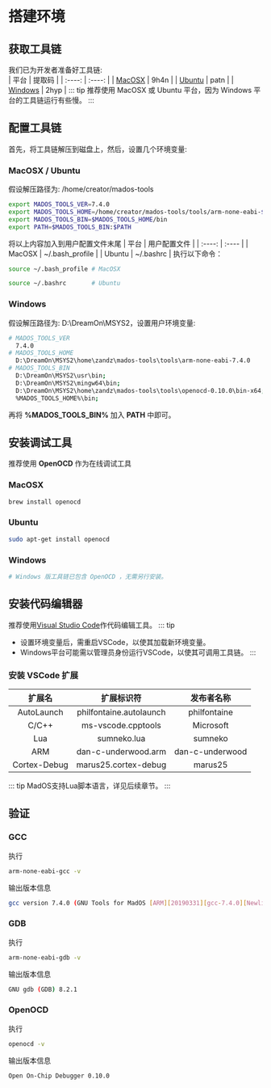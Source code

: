 # 搭建环境

## 获取工具链
我们已为开发者准备好工具链:  
| 平台 | 提取码 |
| :----: | :----: |
| [MacOSX](https://pan.baidu.com/s/1hGaZh5eAdy5QHW8a_7C22A)  | 9h4n |
| [Ubuntu](https://pan.baidu.com/s/1MGqJNbNDAVxgjgO2pY5R7A)  | patn |
| [Windows](https://pan.baidu.com/s/1-y_fJevZPNkNwogGl3vtWQ) | 2hyp |
::: tip
推荐使用 MacOSX 或 Ubuntu 平台，因为 Windows 平台的工具链运行有些慢。
:::

## 配置工具链
首先，将工具链解压到磁盘上，然后，设置几个环境变量:

### MacOSX / Ubuntu  
假设解压路径为: /home/creator/mados-tools
``` bash
export MADOS_TOOLS_VER=7.4.0  
export MADOS_TOOLS_HOME=/home/creator/mados-tools/tools/arm-none-eabi-$MADOS_TOOLS_VER  
export MADOS_TOOLS_BIN=$MADOS_TOOLS_HOME/bin  
export PATH=$MADOS_TOOLS_BIN:$PATH
```
将以上内容加入到用户配置文件末尾
| 平台 | 用户配置文件 |
| :----: | :---- |
| MacOSX | ~/.bash_profile |
| Ubuntu | ~/.bashrc       |
执行以下命令：
``` bash
source ~/.bash_profile # MacOSX
```
``` bash
source ~/.bashrc       # Ubuntu
```

### Windows  
假设解压路径为: D:\DreamOn\MSYS2，设置用户环境变量:
``` bash
# MADOS_TOOLS_VER   
  7.4.0
# MADOS_TOOLS_HOME  
  D:\DreamOn\MSYS2\home\zandz\mados-tools\tools\arm-none-eabi-7.4.0
# MADOS_TOOLS_BIN  
  D:\DreamOn\MSYS2\usr\bin;  
  D:\DreamOn\MSYS2\mingw64\bin;  
  D:\DreamOn\MSYS2\home\zandz\mados-tools\tools\openocd-0.10.0\bin-x64;  
  %MADOS_TOOLS_HOME%\bin;  
```
再将 **%MADOS_TOOLS_BIN%** 加入 **PATH** 中即可。

## 安装调试工具
推荐使用 **OpenOCD** 作为在线调试工具

### MacOSX
``` bash
brew install openocd
```

### Ubuntu
``` bash
sudo apt-get install openocd
```

### Windows
``` bash
# Windows 版工具链已包含 OpenOCD ，无需另行安装。
```

## 安装代码编辑器
推荐使用[Visual Studio Code](https://code.visualstudio.com/)作代码编辑工具。
::: tip
- 设置环境变量后，需重启VSCode，以使其加载新环境变量。
- Windows平台可能需以管理员身份运行VSCode，以使其可调用工具链。
:::

### 安装 VSCode 扩展
| 扩展名 | 扩展标识符 | 发布者名称 |
| :----: | :----: | :----: |
| AutoLaunch   | philfontaine.autolaunch | philfontaine    |
| C/C++        | ms-vscode.cpptools      | Microsoft       |
| Lua          | sumneko.lua             | sumneko         |
| ARM          | dan-c-underwood.arm     | dan-c-underwood |
| Cortex-Debug | marus25.cortex-debug    | marus25         |
::: tip
MadOS支持Lua脚本语言，详见后续章节。
:::

## 验证

### GCC
执行
``` bash
arm-none-eabi-gcc -v
```
输出版本信息
``` bash
gcc version 7.4.0 (GNU Tools for MadOS [ARM][20190331][gcc-7.4.0][Newlib])
```

### GDB
执行
``` bash
arm-none-eabi-gdb -v
```
输出版本信息
``` bash
GNU gdb (GDB) 8.2.1
```

### OpenOCD
执行
``` bash
openocd -v
```
输出版本信息
``` bash
Open On-Chip Debugger 0.10.0
```
